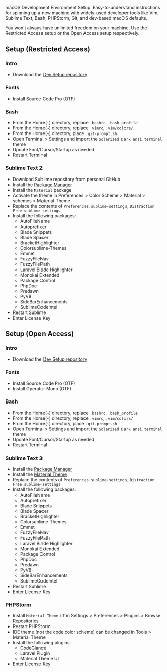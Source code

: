 macOS Development Environment Setup: Easy-to-understand instructions for spinning up a new machine with widely-used developer tools like Vim, Sublime Text, Bash, PHPStorm, Git, and dev-based macOS defaults.

You won't always have unlimited freedom on your machine. Use the Restricted Access setup or the Open Access setup respectively.

## Setup (Restricted Access)

### Intro

- Download the [Dev Setup repository](https://github.com/austintoddj/dev-setup)

### Fonts

- Install Source Code Pro (OTF)

### Bash

- From the Home(`~`) directory, replace `.bashrc`, `.bash_profile`
- From the Home(`~`) directory, replace `.vimrc`, `.vim/colors/`
- From the Home(`~`) directory, place `.git-prompt.sh`
- Open Terminal > Settings and import the `Solarized Dark ansi.terminal` theme
- Update Font/Cursor/Startup as needed
- Restart Terminal

### Sublime Text 2

- Download Sublime repository from personal GitHub
- Install the [Package Manager](https://packagecontrol.io/installation)
- Install the `Material` package
- Activate the theme in Preferences > Color Scheme > Material > schemes > Material-Theme
- Replace the contents of `Preferences.sublime-settings`, `Distraction Free.sublime-settings`
- Install the following packages:
    - AutoFileName
    - Autoprefixer
    - Blade Snippets
    - Blade Spacer
    - BracketHighlighter
    - Colorsublime-Themes
    - Emmet
    - FuzzyFileNav
    - FuzzyFilePath
    - Laravel Blade Highlighter
    - Monokai Extended
    - Package Control
    - PhpDoc
    - Predawn
    - PyV8
    - SideBarEnhancements
    - SublimeCodeIntel
- Restart Sublime
- Enter License Key

## Setup (Open Access)

### Intro

- Download the [Dev Setup repository](https://github.com/austintoddj/dev-setup)

### Fonts

- Install Source Code Pro (OTF)
- Install Operator Mono (OTF)

### Bash

- From the Home(`~`) directory, replace `.bashrc`, `.bash_profile`
- From the Home(`~`) directory, replace `.vimrc`, `.vim/colors/`
- From the Home(`~`) directory, place `.git-prompt.sh`
- Open Terminal > Settings and import the `Solarized Dark ansi.terminal` theme
- Update Font/Cursor/Startup as needed
- Restart Terminal

### Sublime Text 3

- Install the [Package Manager](https://packagecontrol.io/installation)
- Install the [Material Theme](https://github.com/equinusocio/material-theme)
- Replace the contents of `Preferences.sublime-settings`, `Distraction Free.sublime-settings`
- Install the following packages:
    - AutoFileName
    - Autoprefixer
    - Blade Snippets
    - Blade Spacer
    - BracketHighlighter
    - Colorsublime-Themes
    - Emmet
    - FuzzyFileNav
    - FuzzyFilePath
    - Laravel Blade Highlighter
    - Monokai Extended
    - Package Control
    - PhpDoc
    - Predawn
    - PyV8
    - SideBarEnhancements
    - SublimeCodeIntel
- Restart Sublime
- Enter License Key

### PHPStorm

- Install `Material Theme UI` in Settings > Preferences > Plugins > Browse Repositories
- Restart PHPStorm
- IDE theme (not the code color scheme) can be changed in Tools > Material Theme
- Install the following plugins:
    - CodeGlance
    - Laravel Plugin
    - Material Theme UI
- Enter License Key












